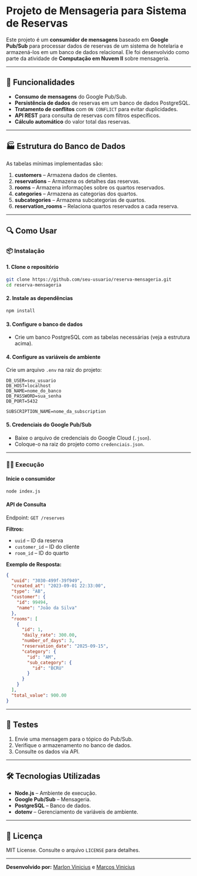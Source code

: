 # Projeto de Mensageria para Sistema de Reservas

Este projeto é um **consumidor de mensagens** baseado em **Google Pub/Sub** para processar dados de reservas de um sistema de hotelaria e armazená-los em um banco de dados relacional. Ele foi desenvolvido como parte da atividade de **Computação em Nuvem II** sobre mensageria.

---

## 🚀 **Funcionalidades**
- **Consumo de mensagens** do Google Pub/Sub.
- **Persistência de dados** de reservas em um banco de dados PostgreSQL.
- **Tratamento de conflitos** com `ON CONFLICT` para evitar duplicidades.
- **API REST** para consulta de reservas com filtros específicos.
- **Cálculo automático** do valor total das reservas.

---

## 🏭️ **Estrutura do Banco de Dados**
As tabelas mínimas implementadas são:
1. **customers** – Armazena dados de clientes.
2. **reservations** – Armazena os detalhes das reservas.
3. **rooms** – Armazena informações sobre os quartos reservados.
4. **categories** – Armazena as categorias dos quartos.
5. **subcategories** – Armazena subcategorias de quartos.
6. **reservation_rooms** – Relaciona quartos reservados a cada reserva.

---

## 🔍 **Como Usar**

### 📦 **Instalação**

#### 1. **Clone o repositório**
```bash
git clone https://github.com/seu-usuario/reserva-mensageria.git
cd reserva-mensageria
```

#### 2. **Instale as dependências**
```bash
npm install
```

#### 3. **Configure o banco de dados**
- Crie um banco PostgreSQL com as tabelas necessárias (veja a estrutura acima).

#### 4. **Configure as variáveis de ambiente**
Crie um arquivo `.env` na raiz do projeto:

```plaintext
DB_USER=seu_usuario
DB_HOST=localhost
DB_NAME=nome_do_banco
DB_PASSWORD=sua_senha
DB_PORT=5432

SUBSCRIPTION_NAME=nome_da_subscription
```

#### 5. **Credenciais do Google Pub/Sub**
- Baixe o arquivo de credenciais do Google Cloud (`.json`).
- Coloque-o na raiz do projeto como `credenciais.json`.

---

### 🏃‍♂️ **Execução**

#### **Inicie o consumidor**
```bash
node index.js
```

#### **API de Consulta**
Endpoint: `GET /reserves`

**Filtros:**
- `uuid` – ID da reserva
- `customer_id` – ID do cliente
- `room_id` – ID do quarto

**Exemplo de Resposta:**
```json
{
  "uuid": "3030-499f-39f949",
  "created_at": "2023-09-01 22:33:00",
  "type": "AB",
  "customer": {
    "id": 99494,
    "name": "João da Silva"
  },
  "rooms": [
    {
      "id": 1,
      "daily_rate": 300.00,
      "number_of_days": 3,
      "reservation_date": "2025-09-15",
      "category": {
        "id": "AM",
        "sub_category": {
          "id": "BCRU"
        }
      }
    }
  ],
  "total_value": 900.00
}
```

---

## 🧪 **Testes**
1. Envie uma mensagem para o tópico do Pub/Sub.
2. Verifique o armazenamento no banco de dados.
3. Consulte os dados via API.

---

## 🛠️ **Tecnologias Utilizadas**
- **Node.js** – Ambiente de execução.
- **Google Pub/Sub** – Mensageria.
- **PostgreSQL** – Banco de dados.
- **dotenv** – Gerenciamento de variáveis de ambiente.

---

## 📄 **Licença**
MIT License. Consulte o arquivo `LICENSE` para detalhes.

---

**Desenvolvido por:** [Marlon Vinicius](https://github.com/marlon-vinicius) e [Marcos Vinicius](https://github.com/MVHespanholo)
